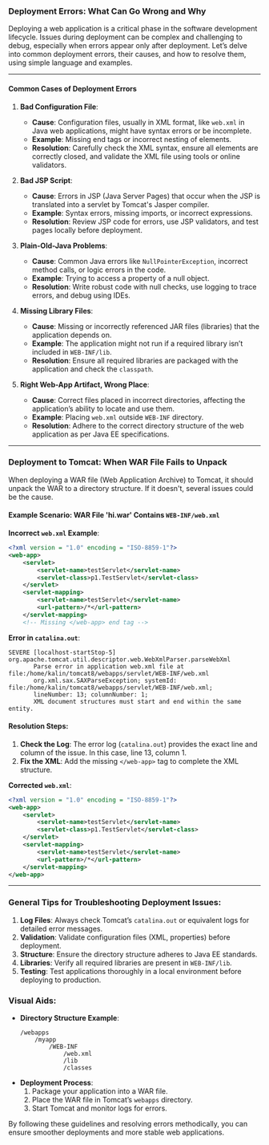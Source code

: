 ### Deployment Errors: What Can Go Wrong and Why

Deploying a web application is a critical phase in the software development lifecycle. Issues during deployment can be complex and challenging to debug, especially when errors appear only after deployment. Let’s delve into common deployment errors, their causes, and how to resolve them, using simple language and examples.

---

#### **Common Cases of Deployment Errors**

1. **Bad Configuration File**:
   - **Cause**: Configuration files, usually in XML format, like `web.xml` in Java web applications, might have syntax errors or be incomplete.
   - **Example**: Missing end tags or incorrect nesting of elements.
   - **Resolution**: Carefully check the XML syntax, ensure all elements are correctly closed, and validate the XML file using tools or online validators.

2. **Bad JSP Script**:
   - **Cause**: Errors in JSP (Java Server Pages) that occur when the JSP is translated into a servlet by Tomcat's Jasper compiler.
   - **Example**: Syntax errors, missing imports, or incorrect expressions.
   - **Resolution**: Review JSP code for errors, use JSP validators, and test pages locally before deployment.

3. **Plain-Old-Java Problems**:
   - **Cause**: Common Java errors like `NullPointerException`, incorrect method calls, or logic errors in the code.
   - **Example**: Trying to access a property of a null object.
   - **Resolution**: Write robust code with null checks, use logging to trace errors, and debug using IDEs.

4. **Missing Library Files**:
   - **Cause**: Missing or incorrectly referenced JAR files (libraries) that the application depends on.
   - **Example**: The application might not run if a required library isn’t included in `WEB-INF/lib`.
   - **Resolution**: Ensure all required libraries are packaged with the application and check the `classpath`.

5. **Right Web-App Artifact, Wrong Place**:
   - **Cause**: Correct files placed in incorrect directories, affecting the application’s ability to locate and use them.
   - **Example**: Placing `web.xml` outside `WEB-INF` directory.
   - **Resolution**: Adhere to the correct directory structure of the web application as per Java EE specifications.

---

### **Deployment to Tomcat: When WAR File Fails to Unpack**

When deploying a WAR file (Web Application Archive) to Tomcat, it should unpack the WAR to a directory structure. If it doesn't, several issues could be the cause.

#### **Example Scenario**: WAR File 'hi.war' Contains `WEB-INF/web.xml`

**Incorrect `web.xml` Example**:
```xml
<?xml version = "1.0" encoding = "ISO-8859-1"?>
<web-app>
    <servlet>
        <servlet-name>testServlet</servlet-name>
        <servlet-class>p1.TestServlet</servlet-class>
    </servlet>
    <servlet-mapping>
        <servlet-name>testServlet</servlet-name>
        <url-pattern>/*</url-pattern>
    </servlet-mapping>
    <!-- Missing </web-app> end tag -->
```

**Error in `catalina.out`**:
```
SEVERE [localhost-startStop-5] org.apache.tomcat.util.descriptor.web.WebXmlParser.parseWebXml 
       Parse error in application web.xml file at file:/home/kalin/tomcat8/webapps/servlet/WEB-INF/web.xml
       org.xml.sax.SAXParseException; systemId: file:/home/kalin/tomcat8/webapps/servlet/WEB-INF/web.xml; 
       lineNumber: 13; columnNumber: 1; 
       XML document structures must start and end within the same entity.
```

#### **Resolution Steps**:
1. **Check the Log**: The error log (`catalina.out`) provides the exact line and column of the issue. In this case, line 13, column 1.
2. **Fix the XML**: Add the missing `</web-app>` tag to complete the XML structure.

**Corrected `web.xml`**:
```xml
<?xml version = "1.0" encoding = "ISO-8859-1"?>
<web-app>
    <servlet>
        <servlet-name>testServlet</servlet-name>
        <servlet-class>p1.TestServlet</servlet-class>
    </servlet>
    <servlet-mapping>
        <servlet-name>testServlet</servlet-name>
        <url-pattern>/*</url-pattern>
    </servlet-mapping>
</web-app>
```

---

### **General Tips for Troubleshooting Deployment Issues**:

1. **Log Files**: Always check Tomcat’s `catalina.out` or equivalent logs for detailed error messages.
2. **Validation**: Validate configuration files (XML, properties) before deployment.
3. **Structure**: Ensure the directory structure adheres to Java EE standards.
4. **Libraries**: Verify all required libraries are present in `WEB-INF/lib`.
5. **Testing**: Test applications thoroughly in a local environment before deploying to production.

### **Visual Aids**:
- **Directory Structure Example**:
  ```
  /webapps
      /myapp
          /WEB-INF
              /web.xml
              /lib
              /classes
  ```
- **Deployment Process**:
  1. Package your application into a WAR file.
  2. Place the WAR file in Tomcat’s `webapps` directory.
  3. Start Tomcat and monitor logs for errors.

By following these guidelines and resolving errors methodically, you can ensure smoother deployments and more stable web applications.